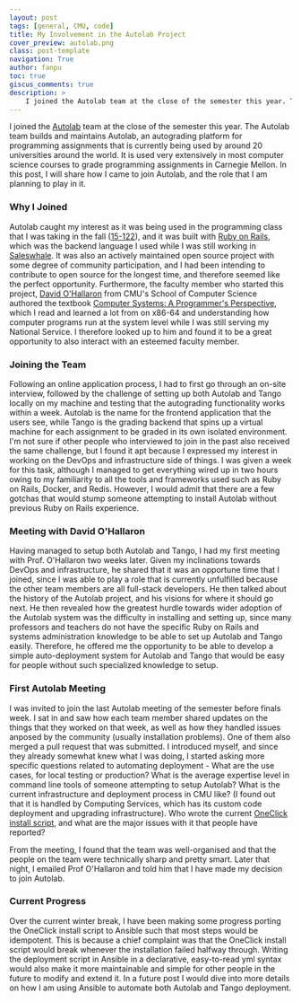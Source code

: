 ```yaml
---
layout: post
tags: [general, CMU, code]
title: My Involvement in the Autolab Project
cover_preview: autolab.png
class: post-template
navigation: True
author: fanpu
toc: true
giscus_comments: true
description: >
    I joined the Autolab team at the close of the semester this year. The Autolab team builds and maintains Autolab, an autograding platform for programming assignments that is currently being used by around 20 universities around the world. It is used very extensively in most computer science courses to grade programming assignments in Carnegie Mellon. In this post, I will share how I came to join Autolab, and the role that I am planning to play in it.
---
```

I joined the [Autolab](http://www.autolabproject.com/) team at the close of the semester this year. The Autolab team builds and maintains Autolab, an autograding platform for programming assignments that is currently being used by around 20 universities around the world. It is used very extensively in most computer science courses to grade programming assignments in Carnegie Mellon. In this post, I will share how I came to join Autolab, and the role that I am planning to play in it.

### Why I Joined
Autolab caught my interest as it was being used in the programming class that I was taking in the fall ([15-122](https://www.cs.cmu.edu/~15122/schedule.shtml)), and it was built with [Ruby on Rails](https://rubyonrails.org/), which was the backend language I used while I was still working in [Saleswhale](https://www.saleswhale.com/). It was also an actively maintained open source project with some degree of community participation, and I had been intending to contribute to open source for the longest time, and therefore seemed like the perfect opportunity. Furthermore, the faculty member who started this project, [David O'Hallaron](https://www.cs.cmu.edu/~droh/) from CMU's School of Computer Science authored the textbook [Computer Systems: A Programmer's Perspective](http://csapp.cs.cmu.edu/), which I read and learned a lot from on x86-64 and understanding how computer programs run at the system level while I was still serving my National Service. I therefore looked up to him and found it to be a great opportunity to also interact with an esteemed faculty member.

### Joining the Team
Following an online application process, I had to first go through an on-site interview, followed by the challenge of setting up both Autolab and Tango locally on my machine and testing that the autograding functionality works within a week. Autolab is the name for the frontend application that the users see, while Tango is the grading backend that spins up a virtual machine for each assignment to be graded in its own isolated environment.
I'm not sure if other people who interviewed to join in the past also received the same challenge, but I found it apt because I expressed my interest in working on the DevOps and infrastructure side of things. I was given a week for this task, although I managed to get everything wired up in two hours owing to my familiarity to all the tools and frameworks used such as Ruby on Rails, Docker, and Redis. However, I would admit that there are a few gotchas that would stump someone attempting to install Autolab without previous Ruby on Rails experience.

### Meeting with David O'Hallaron
Having managed to setup both Autolab and Tango, I had my first meeting with Prof. O'Hallaron two weeks later. Given my inclinations towards DevOps and infrastructure, he shared that it was an opportune time that I joined, since I was able to play a role that is currently unfulfilled because the other team members are all full-stack developers. He then talked about the history of the Autolab project, and his visions for where it should go next. He then revealed how the greatest hurdle towards wider adoption of the Autolab system was the difficulty in installing and setting up, since many professors and teachers do not have the specific Ruby on Rails and systems administration knowledge to be able to set up Autolab and Tango easily. Therefore, he offered me the opportunity to be able to develop a simple auto-deployment system for Autolab and Tango that would be easy for people without such specialized knowledge to setup.

### First Autolab Meeting
I was invited to join the last Autolab meeting of the semester before finals week. I sat in and saw how each team member shared updates on the things that they worked on that week, as well as how they handled issues anposed by the community (usually installation problems). One of them also merged a pull request that was submitted. I introduced myself, and since they already somewhat knew what I was doing, I started asking more specific questions related to automating deployment - What are the use cases, for local testing or production? What is the average expertise level in command line tools of someone attempting to setup Autolab? What is the current infrastructure and deployment process in CMU like? (I found out that it is handled by Computing Services, which has its custom code deployment and upgrading infrastructure). Who wrote the current [OneClick install script](https://autolab.github.io/docs/one-click/), and what are the major issues with it that people have reported?

From the meeting, I found that the team was well-organised and that the people on the team were technically sharp and pretty smart. Later that night, I emailed Prof O'Hallaron and told him that I have made my decision to join Autolab.

### Current Progress
Over the current winter break, I have been making some progress porting the OneClick install script to Ansible such that most steps would be idempotent. This is because a chief complaint was that the OneClick install script would break whenever the installation failed halfway through. Writing the deployment script in Ansible in a declarative, easy-to-read yml syntax would also make it more maintainable and simple for other people in the future to modify and extend it. In a future post I would dive into more details on how I am using Ansible to automate both Autolab and Tango deployment.
